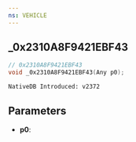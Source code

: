 ```yaml
---
ns: VEHICLE
---
```

## _0x2310A8F9421EBF43

```c
// 0x2310A8F9421EBF43
void _0x2310A8F9421EBF43(Any p0);
```

```
NativeDB Introduced: v2372
```

## Parameters
* **p0**:
